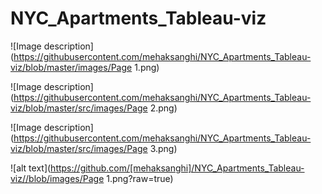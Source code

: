 # NYC_Apartments_Tableau-viz

![Image description](https://githubusercontent.com/mehaksanghi/NYC_Apartments_Tableau-viz/blob/master/images/Page 1.png)

![Image description](https://githubusercontent.com/mehaksanghi/NYC_Apartments_Tableau-viz/blob/master/src/images/Page 2.png)

![Image description](https://githubusercontent.com/mehaksanghi/NYC_Apartments_Tableau-viz/blob/master/src/images/Page 3.png)

![alt text](https://github.com/[mehaksanghi]/NYC_Apartments_Tableau-viz//blob/images/Page 1.png?raw=true)
